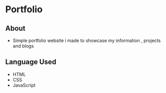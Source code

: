 # Portfolio
 ## About
 - Simple portfolio website i made to showcase my information , projects and blogs

## Language Used
- HTML
- CSS
- JavaScript
